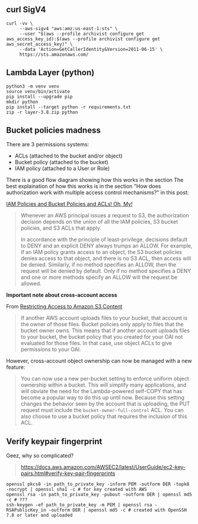 curl SigV4
----------

    curl -vv \
         --aws-sigv4 "aws:amz:us-east-1:sts" \
         --user "$(aws --profile archivist configure get aws_access_key_id):$(aws --profile archivist configure get aws_secret_access_key)" \
         --data 'Action=GetCallerIdentity&Version=2011-06-15' \
         https://sts.amazonaws.com/


Lambda Layer (python)
---------------------

    python3 -m venv venv
    source venv/bin/activate
    pip install --upgrade pip
    mkdir python
    pip install --target python -r requirements.txt
    zip -r layer-3.8.zip python


Bucket policies madness
-----------------------

There are 3 permissions systems:

- ACLs (attached to the bucket and/or object)
- Bucket policy (attached to the bucket)
- IAM policy (attached to a User or Role)

There is a good flow diagram showing how this works in the section
The best explaination of how this works is in the section "How does
authorization work with multiple access control mechanisms?" in this post:

[IAM Policies and Bucket Policies and ACLs! Oh, My!][1]

> Whenever an AWS principal issues a request to S3, the authorization decision
> depends on the union of all the IAM policies, S3 bucket policies, and S3 ACLs
> that apply.
>
> In accordance with the principle of least-privilege, decisions default to
> DENY and an explicit DENY always trumps an ALLOW. For example, if an IAM
> policy grants access to an object, the S3 bucket policies denies access to
> that object, and there is no S3 ACL, then access will be denied. Similarly,
> if no method specifies an ALLOW, then the request will be denied by default.
> Only if no method specifies a DENY and one or more methods specify an ALLOW
> will the request be allowed.

**Important note about cross-account access**

From [Restricting Access to Amazon S3 Content][2]

> If another AWS account uploads files to your bucket, that account is the
> owner of those files. Bucket policies only apply to files that the bucket
> owner owns. This means that if another account uploads files to your bucket,
> the bucket policy that you created for your OAI not evaluated for those
> files. In that case, use object ACLs to give permissions to your OAI.

However, cross-account object ownership can now be managed with a new feature:

> You can now use a new per-bucket setting to enforce uniform object ownership
> within a bucket. This will simplify many applications, and will obviate the 
> need for the Lambda-powered self-COPY that has become a popular way to do this
> up until now. Because this setting changes the behavior seen by the account
> that is uploading, the PUT request must include the `bucket-owner-full-control`
> ACL. You can also choose to use a bucket policy that requires the inclusion of
> this ACL.

Verify keypair fingerprint
--------------------------

Geez, why so complicated?

> https://docs.aws.amazon.com/AWSEC2/latest/UserGuide/ec2-key-pairs.html#verify-key-pair-fingerprints

    openssl pkcs8 -in path_to_private_key -inform PEM -outform DER -topk8 -nocrypt | openssl sha1 -c # for key created with AWS
    openssl rsa -in path_to_private_key -pubout -outform DER | openssl md5 -c # ???
    ssh-keygen -ef path_to_private_key -m PEM | openssl rsa -RSAPublicKey_in -outform DER | openssl md5 -c # created with OpenSSH 7.8 or later and uploaded

[1]: https://aws.amazon.com/blogs/security/iam-policies-and-bucket-policies-and-acls-oh-my-controlling-access-to-s3-resources/
[2]: https://docs.aws.amazon.com/AmazonCloudFront/latest/DeveloperGuide/private-content-restricting-access-to-s3.html#private-content-granting-permissions-to-oai
[3]: https://aws.amazon.com/blogs/aws/amazon-s3-update-three-new-security-access-control-features/

